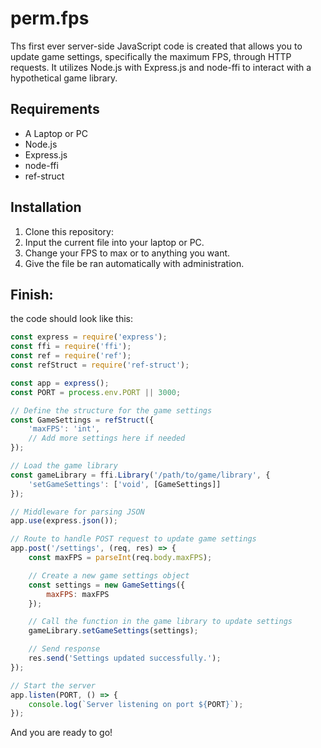 # perm.fps

Ths first ever server-side JavaScript code is created that allows you to update game settings, specifically the maximum FPS, through HTTP requests. It utilizes Node.js with Express.js and node-ffi to interact with a hypothetical game library.

## Requirements

- A Laptop or PC
- Node.js
- Express.js
- node-ffi
- ref-struct

## Installation

1. Clone this repository:
2. Input the current file into your laptop or PC.
3. Change your FPS to max or to anything you want.
4. Give the file be ran automatically with administration.

## Finish:
the code should look like this:
```js
const express = require('express');
const ffi = require('ffi');
const ref = require('ref');
const refStruct = require('ref-struct');

const app = express();
const PORT = process.env.PORT || 3000;

// Define the structure for the game settings
const GameSettings = refStruct({
    'maxFPS': 'int',
    // Add more settings here if needed
});

// Load the game library
const gameLibrary = ffi.Library('/path/to/game/library', {
    'setGameSettings': ['void', [GameSettings]]
});

// Middleware for parsing JSON
app.use(express.json());

// Route to handle POST request to update game settings
app.post('/settings', (req, res) => {
    const maxFPS = parseInt(req.body.maxFPS);

    // Create a new game settings object
    const settings = new GameSettings({
        maxFPS: maxFPS
    });

    // Call the function in the game library to update settings
    gameLibrary.setGameSettings(settings);

    // Send response
    res.send('Settings updated successfully.');
});

// Start the server
app.listen(PORT, () => {
    console.log(`Server listening on port ${PORT}`);
});
```

And you are ready to go! 
